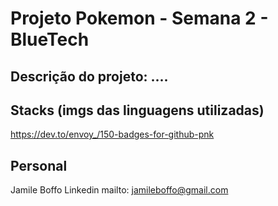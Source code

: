 # Projeto Pokemon - Semana 2 - BlueTech

## Descrição do projeto: ....

## Stacks (imgs das linguagens utilizadas)
https://dev.to/envoy_/150-badges-for-github-pnk

## Personal
Jamile Boffo
Linkedin
mailto: jamileboffo@gmail.com